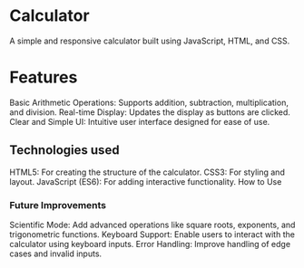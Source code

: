  <h1> Calculator </h1>
 A simple and responsive calculator built using JavaScript, HTML, and CSS.

<h1>Features</h1>
Basic Arithmetic Operations: Supports addition, subtraction, multiplication, and division.
Real-time Display: Updates the display as buttons are clicked. 
Clear and Simple UI: Intuitive user interface designed for ease of use.

<h2> Technologies used </h2>
HTML5: For creating the structure of the calculator.
CSS3: For styling and layout.
JavaScript (ES6): For adding interactive functionality.
How to Use 

<h3> Future Improvements</h3>
Scientific Mode: Add advanced operations like square roots, exponents, and trigonometric functions.
Keyboard Support: Enable users to interact with the calculator using keyboard inputs.
Error Handling: Improve handling of edge cases and invalid inputs.
